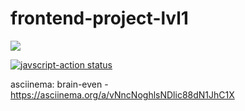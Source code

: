 # frontend-project-lvl1
<a href="https://codeclimate.com/github/ponttor/frontend-project-lvl1/maintainability"><img src="https://api.codeclimate.com/v1/badges/a99a88d28ad37a79dbf6/maintainability" /></a>

<a href="https://github.com/ponttor/frontend-project-lvl1/actions"><img alt="javscript-action status" src="https://github.com//ponttor/frontend-project-lvl1/workflows/Super-Linter/badge.svg"></a>

asciinema:
brain-even - https://asciinema.org/a/vNncNoghlsNDlic88dN1JhC1X
